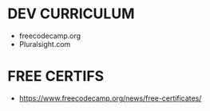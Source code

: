 # DEV CURRICULUM
* freecodecamp.org
* Pluralsight.com

# FREE CERTIFS
* https://www.freecodecamp.org/news/free-certificates/




